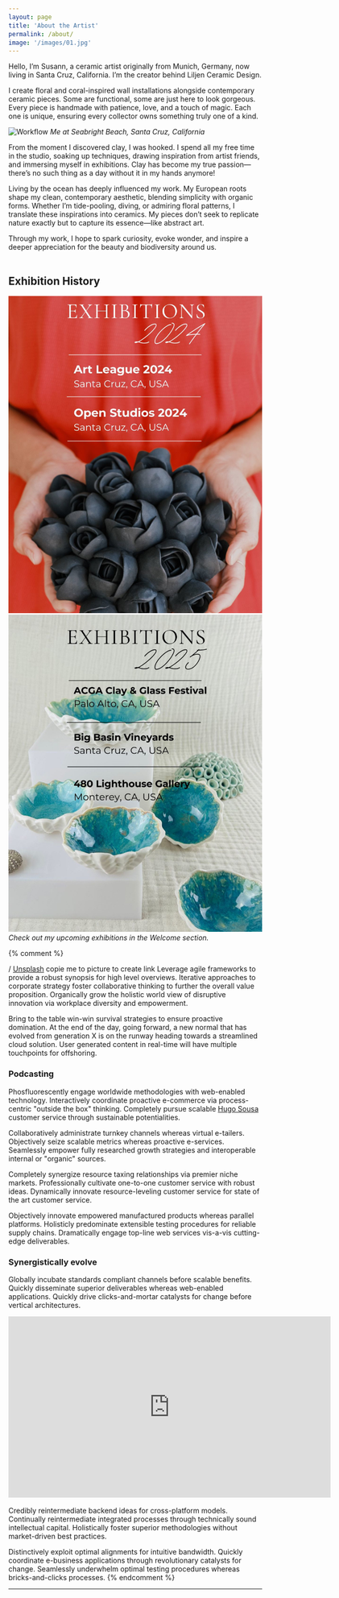 ```yaml
---
layout: page
title: 'About the Artist'
permalink: /about/
image: '/images/01.jpg'
---
```


Hello, I’m Susann, a ceramic artist originally from Munich, Germany, now living in Santa Cruz, California. I’m the creator behind Liljen Ceramic Design.

I create floral and coral-inspired wall installations alongside contemporary ceramic pieces. Some are functional, some are just here to look gorgeous. Every piece is handmade with patience, love, and a touch of magic. Each one is unique, ensuring every collector owns something truly one of a kind.

![Workflow]({{site.baseurl}}/images/about2.jpg)
*Me at Seabright Beach, Santa Cruz, California*
 
From the moment I discovered clay, I was hooked. I spend all my free time in the studio, soaking up techniques, drawing inspiration from artist friends, and immersing myself in exhibitions. Clay has become my true passion—there’s no such thing as a day without it in my hands anymore!

Living by the ocean has deeply influenced my work. My European roots shape my clean, contemporary aesthetic, blending simplicity with organic forms. Whether I’m tide-pooling, diving, or admiring floral patterns, I translate these inspirations into ceramics. My pieces don’t seek to replicate nature exactly but to capture its essence—like abstract art.

Through my work, I hope to spark curiosity, evoke wonder, and inspire a deeper appreciation for the beauty and biodiversity around us.
<br><br>


## Exhibition History


<div class="gallery-box">
  <div class="gallery">
    <img src="/images/Ex2024.jpg">
	<img src="/images/Ex2025.jpg">
	
  </div>
  <em>Check out my upcoming exhibitions in the Welcome section. </em>
</div>


{% comment %} 

/ <a href="https://unsplash.com/" target="_blank">Unsplash</a> copie me to picture to create link
Leverage agile frameworks to provide a robust synopsis for high level overviews. Iterative approaches to corporate strategy foster collaborative thinking to further the overall value proposition. Organically grow the holistic world view of disruptive innovation via workplace diversity and empowerment.

Bring to the table win-win survival strategies to ensure proactive domination. At the end of the day, going forward, a new normal that has evolved from generation X is on the runway heading towards a streamlined cloud solution. User generated content in real-time will have multiple touchpoints for offshoring.


### Podcasting

Phosfluorescently engage worldwide methodologies with web-enabled technology. Interactively coordinate proactive e-commerce via process-centric "outside the box" thinking. Completely pursue scalable [Hugo Sousa](https://unsplash.com/photos/BghGseQbAkA) customer service through sustainable potentialities.

Collaboratively administrate turnkey channels whereas virtual e-tailers. Objectively seize scalable metrics whereas proactive e-services. Seamlessly empower fully researched growth strategies and interoperable internal or "organic" sources.



Completely synergize resource taxing relationships via premier niche markets. Professionally cultivate one-to-one customer service with robust ideas. Dynamically innovate resource-leveling customer service for state of the art customer service.

Objectively innovate empowered manufactured products whereas parallel platforms. Holisticly predominate extensible testing procedures for reliable supply chains. Dramatically engage top-line web services vis-a-vis cutting-edge deliverables.

### Synergistically evolve

Globally incubate standards compliant channels before scalable benefits. Quickly disseminate superior deliverables whereas web-enabled applications. Quickly drive clicks-and-mortar catalysts for change before vertical architectures.

<p><iframe src="https://player.vimeo.com/video/147264547?title=0&byline=0" width="640" height="360" frameborder="0" allowfullscreen></iframe></p>

Credibly reintermediate backend ideas for cross-platform models. Continually reintermediate integrated processes through technically sound intellectual capital. Holistically foster superior methodologies without market-driven best practices.

Distinctively exploit optimal alignments for intuitive bandwidth. Quickly coordinate e-business applications through revolutionary catalysts for change. Seamlessly underwhelm optimal testing procedures whereas bricks-and-clicks processes.
{% endcomment %}
***